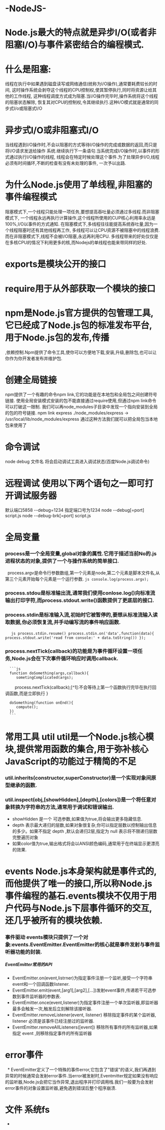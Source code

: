# -NodeJS-

# Node.js最大的特点就是异步I/O(或者非阻塞I/O)与事件紧密结合的编程模式.
# 什么是阻塞:
   线程在执行中如果遇到磁盘读写或网络通信(统称为I/O操作),通常要耗费较长的时间,
   这时操作系统会剥夺这个线程的CPU控制权,使其暂停执行,同时将资源让给其他的工作线程,
   这种线程调度方式成为阻塞.当I/O操作完毕时,操作系统将这个线程的阻塞状态解除,
   恢复其对CPU的控制权,令其继续执行.这种I/O模式就是通常的同步式I/o或阻塞式I/O

# 异步式I/O或非阻塞式I/O
  当线程遇到I/O操作时,不会以阻塞的方式等待I/O操作的完成或数据的返回,而只是将I/O请求发送给操作
  系统.继续执行下一条语句.当系统完成I/O操作时,以事件的形式通过执行I/O操作的线程,
  线程会在特定时候处理这个事件.为了处理异步I/O,线程必须有时间循环,不断的检查有没有未处理的事件,
  一次予以出路.

# 为什么Node.js使用了单线程,非阻塞的事件编程模式
  阻塞模式下,一个线程只能处理一项任务,要想提高吞吐量必须通过多线程.而非阻塞模式下,
  一个线程永远再执行计算操作,这个线程所使用的CUP核心利用率永远是100%,I/O以事件的方式通知.
  在阻塞模式下,多线程往往能提高系统吞吐量,因为一个线程阻塞时还有其他线程再工作,
  多线程可以让CPU资源不被阻塞中的线程浪费.而在非阻塞模式下,线程不会被I/O阻塞,永远再利用CPU.
  多线程带来的好处仅仅是在多核CPU的情况下利用更多的核,而Nodejs的单线程也能来带同样的好处.

# exports是模块公开的接口
# require用于从外部获取一个模块的接口
# npm是Node.js官方提供的包管理工具,它已经成了Node.js包的标准发布平台,用于Node.js包的发布,传播
  ,依赖控制.Npm提供了命令工具,使你可以方便地下载,安装,升级,删除包,也可以让你作为你开发者发布并维护包.

# 创建全局链接
  npm提供了一个有趣的命令npm link,它的功能是在本地包和全局包之间创建符号链接.
  使用全局安装模式安装的包不能直接通过require使用,但通过npm link命令可以打破这一限制.
  我们可以再node_modules子目录中发现一个指向安装到全局的包的符号链接.
  npm link express
  ./node_modules/express -> /usr/local/lib/node_modules/express
  通过这种方法我们就可以把全局包当本地包来使用了
# 命令调试
  node debug 文件名 将会启动调试工具进入调试状态(百度Node.js调试命令)
# 远程调试 使用以下两个语句之一即可打开调试服务器
  默认端口5858 --debug=1234 指定端口号为1234
  node --debug[=port] script.js
  node --debug-brk[=port] script.js
# 全局变量
### process是一个全局变量,global对象的属性.它用于描述当前No的.js进程状态的对象,提供了一个与操作系统的简单接口.
      process.argv是命令行参数数组,第一个元素是node,第二个元素是脚本文件名,从第三个元素开始每个元素是一个运行参数.
      ```js
      console.log(process.argv);
      ```
### process.stdou是标准输出流,通常我们使用conlose.log()向标准流输出打印字符,而process.stdout.write()函数提供了更底层的接口.
### process.stdin是标准输入流,初始时它被暂停的,要想从标准流输入读取数据,你必须恢复流,并手动编写流的事件响应函数.
      ```js
      process.stdin.resume()
      process.stdin.on('data',function(data){
         process.stdout.write('read from console:' + data.toString())
      });
      ```
### process.nextTick(callback)的功能是为事件循环设置一项任务,Node.js会在下次事件循环响应时调用callback.
      ```js
      function doSomething(args,callback){
         sometingComplicated(args);
         process.nextTick(callback);[^1]:不会等待上第一个函数执行完毕在执行回调函数,而是立即执行
       }
      
      doSomething(function onEnd(){
         compute();
      })
      ```
# 常用工具 util util是一个Node.js核心模块,提供常用函数的集合,用于弥补核心JavaScript的功能过于精简的不足
### util.inherits(constructor,superConstructor)是一个实现对象间原型继承的函数.
### util.inspect(obj,[showHidden],[depth],[colors])是一个将任意对象转换为字符串的方法,通常用于调试和错误输出.
* showHidden 是一个 可选参数,如果值为true,将会输出更多隐藏信息.
* depth 表示最大递归的层数,如果对象很复杂,你可以指定层数以控制输出信息的多少。如果不指定 depth ,默认会递归2层,指定为 null 表示将不限递归层数完整遍历对象
* 如果color值为true,输出格式将会以ANSI颜色编码,通常用于在终端显示更漂亮的效果.
# events Node.js本身架构就是事件式的,而他提供了唯一的接口,所以称Node.js事件编程的基石.events模块不仅用于用户代码与Node.js下层事件循环的交互,还几乎被所有的模块依赖.
### 事件驱动 events模块只提供了一个对象:events.EventEmitter.EventEmitter的核心就是事件发射与事件监听器功能的封装.
##### EventEmitter常用的API
* EventEmitter.on(event,listrner)为指定事件注册一个监听,接受一个字符串event和一个回调函数listener.
* EventEmitter.emit(event,[arg1],[arg2],[...])发射event事件,传递若干可选参数到事件监听器的参数表.
* EventEmitter.once(event,listener)为指定事件注册一个单次监听器,即监听器最多会触发一次,触发后立刻解除该接听器.
* EventEmitter.removeListener(event, listener) 移除指定事件的某个监听器, listener 必须是该事件已经注册过的监听器.
* EventEmitter.removeAllListeners([event]) 移除所有事件的所有监听器,如果指定 event ,则移除指定事件的所有监听器
# error事件
   * EventEmitter定义了一个特殊的事件error,它包含了"错误"的语义,我们再遇到异常的时候通常会发射error事件.当error被发射时,Eventmitter规定如果没有响应的监听器,Node.js会把它当作异常,退出程序并打印调用栈.我们一般要为会发射error事件的对象设置监听器,避免遇到错误后整个程序崩溃.
# 文件 系统fs
   * 
   
   
   
